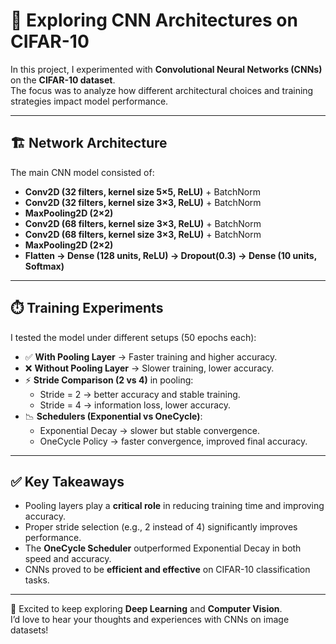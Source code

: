 # 🎯 Exploring CNN Architectures on CIFAR-10

In this project, I experimented with **Convolutional Neural Networks (CNNs)** on the **CIFAR-10 dataset**.  
The focus was to analyze how different architectural choices and training strategies impact model performance.

---

## 🏗️ Network Architecture
The main CNN model consisted of:
- **Conv2D (32 filters, kernel size 5×5, ReLU)** + BatchNorm  
- **Conv2D (32 filters, kernel size 3×3, ReLU)** + BatchNorm  
- **MaxPooling2D (2×2)**  
- **Conv2D (68 filters, kernel size 3×3, ReLU)** + BatchNorm  
- **Conv2D (68 filters, kernel size 3×3, ReLU)** + BatchNorm  
- **MaxPooling2D (2×2)**  
- **Flatten → Dense (128 units, ReLU) → Dropout(0.3) → Dense (10 units, Softmax)**  

---

## ⏱️ Training Experiments
I tested the model under different setups (50 epochs each):  
- ✅ **With Pooling Layer** → Faster training and higher accuracy.  
- ❌ **Without Pooling Layer** → Slower training, lower accuracy.  
- ⚡ **Stride Comparison (2 vs 4)** in pooling:  
  - Stride = 2 → better accuracy and stable training.  
  - Stride = 4 → information loss, lower accuracy.  
- 📉 **Schedulers (Exponential vs OneCycle)**:  
  - Exponential Decay → slower but stable convergence.  
  - OneCycle Policy → faster convergence, improved final accuracy.  

---

## ✅ Key Takeaways
- Pooling layers play a **critical role** in reducing training time and improving accuracy.  
- Proper stride selection (e.g., 2 instead of 4) significantly improves performance.  
- The **OneCycle Scheduler** outperformed Exponential Decay in both speed and accuracy.  
- CNNs proved to be **efficient and effective** on CIFAR-10 classification tasks.  

---

🔗 Excited to keep exploring **Deep Learning** and **Computer Vision**.  
I’d love to hear your thoughts and experiences with CNNs on image datasets!
